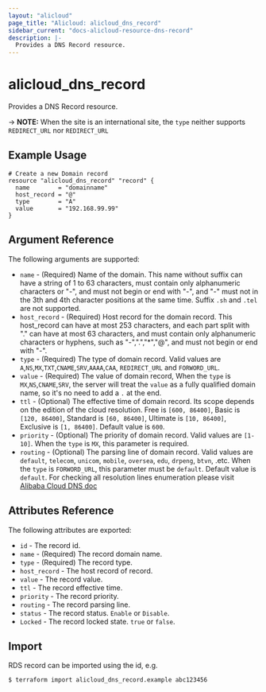```yaml
---
layout: "alicloud"
page_title: "Alicloud: alicloud_dns_record"
sidebar_current: "docs-alicloud-resource-dns-record"
description: |-
  Provides a DNS Record resource.
---
```


# alicloud\_dns\_record

Provides a DNS Record resource.

-> **NOTE:** When the site is an international site, the `type` neither supports `REDIRECT_URL` nor `REDIRECT_URL`

## Example Usage

```
# Create a new Domain record
resource "alicloud_dns_record" "record" {
  name        = "domainname"
  host_record = "@"
  type        = "A"
  value       = "192.168.99.99"
}
```

## Argument Reference

The following arguments are supported:

* `name` - (Required) Name of the domain. This name without suffix can have a string of 1 to 63 characters, must contain only alphanumeric characters or "-", and must not begin or end with "-", and "-" must not in the 3th and 4th character positions at the same time. Suffix `.sh` and `.tel` are not supported.
* `host_record` - (Required) Host record for the domain record. This host_record can have at most 253 characters, and each part split with "." can have at most 63 characters, and must contain only alphanumeric characters or hyphens, such as "-",".","*","@",  and must not begin or end with "-".
* `type` - (Required) The type of domain record. Valid values are `A`,`NS`,`MX`,`TXT`,`CNAME`,`SRV`,`AAAA`,`CAA`, `REDIRECT_URL` and `FORWORD_URL`.
* `value` - (Required) The value of domain record, When the `type` is `MX`,`NS`,`CNAME`,`SRV`, the server will treat the `value` as a fully qualified domain name, so it's no need to add a `.` at the end.
* `ttl` - (Optional) The effective time of domain record. Its scope depends on the edition of the cloud resolution. Free is `[600, 86400]`, Basic is `[120, 86400]`, Standard is `[60, 86400]`, Ultimate is `[10, 86400]`, Exclusive is `[1, 86400]`. Default value is `600`.
* `priority` - (Optional) The priority of domain record. Valid values are `[1-10]`. When the `type` is `MX`, this parameter is required.
* `routing` - (Optional) The parsing line of domain record. Valid values are `default`, `telecom`, `unicom`, `mobile`, `oversea`, `edu`, `drpeng`, `btvn`, .etc. When the `type` is `FORWORD_URL`, this parameter must be `default`. Default value is `default`. For checking all resolution lines enumeration please visit [Alibaba Cloud DNS doc](https://www.alibabacloud.com/help/doc-detail/34339.htm) 

## Attributes Reference

The following attributes are exported:

* `id` - The record id.
* `name` - (Required) The record domain name.
* `type` - (Required) The record type.
* `host_record` - The host record of record.
* `value` - The record value.
* `ttl` - The record effective time.
* `priority` - The record priority.
* `routing` - The record parsing line.
* `status` - The record status. `Enable` or `Disable`.
* `Locked` - The record locked state. `true` or `false`.

## Import

RDS record can be imported using the id, e.g.

```
$ terraform import alicloud_dns_record.example abc123456
```